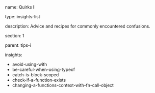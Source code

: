 name: Quirks I

type: insights-list

description: Advice and recipes for commonly encountered confusions.

section: 1

parent: tips-i

insights:
  - avoid-using-with
  - be-careful-when-using-typeof
  - catch-is-block-scoped
  - check-if-a-function-exists
  - changing-a-functions-context-with-fn-call-object
